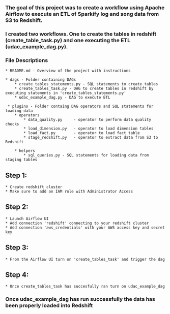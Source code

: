 ### The goal of this project was to create a workflow using Apache Airflow to execute an ETL of Sparkify log and song data from S3 to Redshift. 

### I created two workflows. One to create the tables in redshift (create_table_task.py) and one executing the ETL (udac_example_dag.py). 

### File Descriptions
    * README.md - Overview of the project with instructions
    
    * dags - Folder containing DAGs
    	* create_tables_statements.py - SQL statements to create tables
        * create_tables_task.py - DAG to create tables in redshift by executing statements in 'create_tables_statements.py'
        * udac_example_dag.py - DAG to execute ETL
     
     * plugins - Folder containg DAG operators and SQL statements for loading data
        * operators 
            * data_quality.py     - operator to perform data quality checks
            * load_dimension.py   - operator to load dimension tables 
            * load_fact.py        - operator to load fact table
            * stage_redshift.py   - operator to extract data from S3 to Redshift
            
        * helpers 
            * sql_queries.py - SQL statements for loading data from staging tables 
            
## Step 1: 
	* Create redshift cluster 
    * Make sure to add an IAM role with Administrator Access
    
## Step 2: 
	* Launch Airflow UI 
	* Add connection 'redshift' connecting to your redshift cluster
    * Add connection 'aws_credentials' with your AWS access key and secret key 

## Step 3: 
	* From the Airflow UI turn on 'create_tables_task' and trigger the dag
 
## Step 4: 
	* Once create_tables_task has succesfully ran turn on udac_example_dag 

### Once udac_example_dag has run successfully the data has been properly loaded into Redshift 
